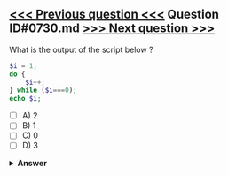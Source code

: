[<<< Previous question <<<](0729.md)   Question ID#0730.md   [>>> Next question >>>](0731.md)
---

What is the output of the script below ? 

```php
$i = 1;
do {
    $i++;
} while ($i===0);
echo $i;
```

- [ ] A) 2
- [ ] B) 1
- [ ] C) 0
- [ ] D) 3

<details><summary><b>Answer</b></summary>
<p>
  Answer: <strong>A</strong>
</p>
</details>
